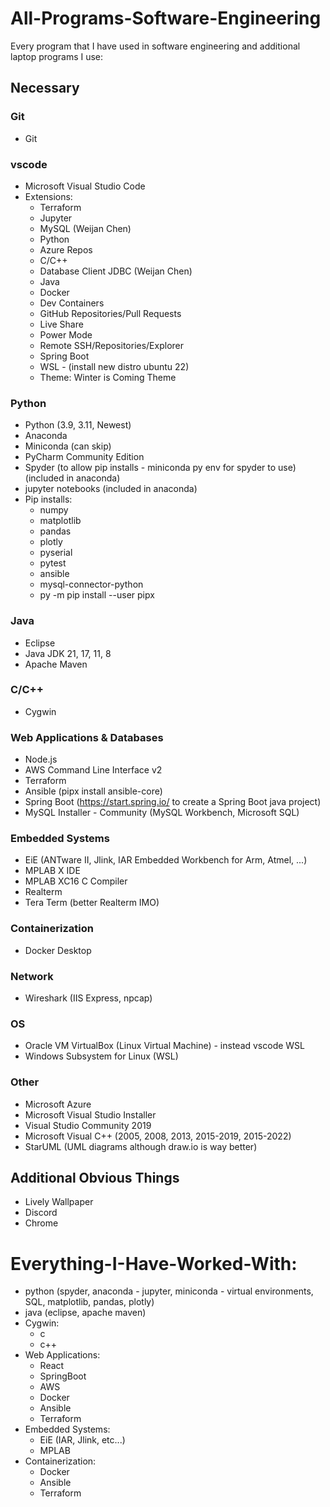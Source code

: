 # All-Programs-Software-Engineering
Every program that I have used in software engineering and additional laptop programs I use:

## Necessary

### Git
- Git

### vscode
- Microsoft Visual Studio Code
- Extensions:
  - Terraform
  - Jupyter
  - MySQL (Weijan Chen)
  - Python
  - Azure Repos
  - C/C++
  - Database Client JDBC (Weijan Chen)
  - Java
  - Docker
  - Dev Containers
  - GitHub Repositories/Pull Requests
  - Live Share
  - Power Mode
  - Remote SSH/Repositories/Explorer
  - Spring Boot
  - WSL - (install new distro ubuntu 22)
  - Theme: Winter is Coming Theme

### Python
- Python (3.9, 3.11, Newest)
- Anaconda
- Miniconda (can skip)
- PyCharm Community Edition
- Spyder (to allow pip installs - miniconda py env for spyder to use) (included in anaconda)
- jupyter notebooks (included in anaconda)
- Pip installs:
  - numpy
  - matplotlib
  - pandas
  - plotly
  - pyserial
  - pytest
  - ansible
  - mysql-connector-python
  - py -m pip install --user pipx

### Java
- Eclipse
- Java JDK 21, 17, 11, 8
- Apache Maven

### C/C++
- Cygwin

### Web Applications & Databases
- Node.js
- AWS Command Line Interface v2
- Terraform
- Ansible (pipx install ansible-core)
- Spring Boot (https://start.spring.io/ to create a Spring Boot java project)
- MySQL Installer - Community (MySQL Workbench, Microsoft SQL)

### Embedded Systems
- EiE (ANTware II, Jlink, IAR Embedded Workbench for Arm, Atmel, ...)
- MPLAB X IDE
- MPLAB XC16 C Compiler
- Realterm
- Tera Term (better Realterm IMO)

### Containerization
- Docker Desktop


### Network
- Wireshark (IIS Express, npcap)

### OS
- Oracle VM VirtualBox (Linux Virtual Machine) - instead vscode WSL
- Windows Subsystem for Linux (WSL)

### Other
- Microsoft Azure
- Microsoft Visual Studio Installer
- Visual Studio Community 2019
- Microsoft Visual C++ (2005, 2008, 2013, 2015-2019, 2015-2022)
- StarUML (UML diagrams although draw.io is way better)

## Additional Obvious Things

- Lively Wallpaper
- Discord
- Chrome

# Everything-I-Have-Worked-With:
- python (spyder, anaconda - jupyter, miniconda - virtual environments, SQL, matplotlib, pandas, plotly)
- java (eclipse, apache maven)
- Cygwin:
  - c
  - c++
- Web Applications:
  - React
  - SpringBoot
  - AWS
  - Docker
  - Ansible
  - Terraform
- Embedded Systems:
  - EiE (IAR, Jlink, etc...)
  - MPLAB
- Containerization:
  - Docker
  - Ansible
  - Terraform
